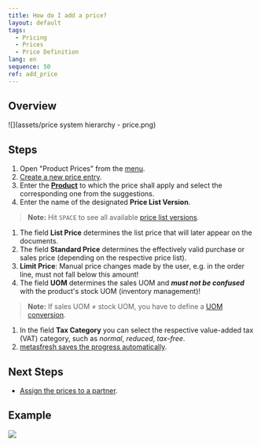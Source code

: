 ```yaml
---
title: How do I add a price?
layout: default
tags:
  - Pricing
  - Prices
  - Price Definition
lang: en
sequence: 50
ref: add_price
---
```


## Overview
![](assets/price system hierarchy - price.png)

## Steps
1. Open "Product Prices" from the [menu](Menu).
1. [Create a new price entry](New_Record_Window).
1. Enter the [**Product**](NewProduct) to which the price shall apply and select the corresponding one from the suggestions.
1. Enter the name of the designated **Price List Version**.
 >**Note:** Hit `SPACE` to see all available [price list versions](Add_price-list-version).

1. The field **List Price** determines the list price that will later appear on the documents.
1. The field **Standard Price** determines the effectively valid purchase or sales price (depending on the respective price list).
1. **Limit Price**: Manual price changes made by the user, e.g. in the order line, must not fall below this amount!
1. The field **UOM** determines the sales UOM and ***must not be confused*** with the product's stock UOM (inventory management)!
 >**Note:** If sales UOM ≠ stock UOM, you have to define a [UOM conversion](Convert_UOMs).

1. In the field **Tax Category** you can select the respective value-added tax (VAT) category, such as *normal*, *reduced*, *tax-free*.
1. [metasfresh saves the progress automatically](Saveindicator).

## Next Steps
- [Assign the prices to a partner](Assign_prices_to_partner).

## Example
![](assets/Add_Price.gif)
